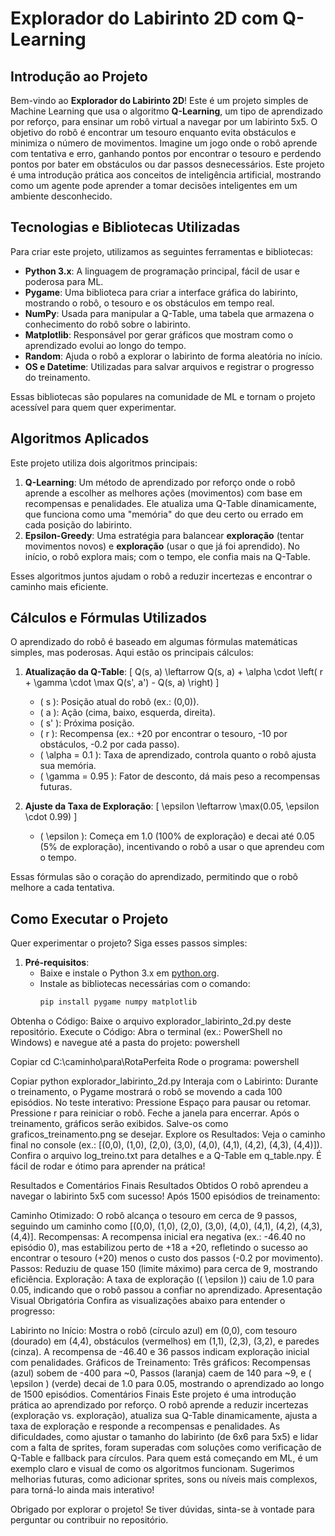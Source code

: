 # Explorador do Labirinto 2D com Q-Learning

## Introdução ao Projeto
Bem-vindo ao **Explorador do Labirinto 2D**! Este é um projeto simples de Machine Learning que usa o algoritmo **Q-Learning**, um tipo de aprendizado por reforço, para ensinar um robô virtual a navegar por um labirinto 5x5. O objetivo do robô é encontrar um tesouro enquanto evita obstáculos e minimiza o número de movimentos. Imagine um jogo onde o robô aprende com tentativa e erro, ganhando pontos por encontrar o tesouro e perdendo pontos por bater em obstáculos ou dar passos desnecessários. Este projeto é uma introdução prática aos conceitos de inteligência artificial, mostrando como um agente pode aprender a tomar decisões inteligentes em um ambiente desconhecido.

## Tecnologias e Bibliotecas Utilizadas
Para criar este projeto, utilizamos as seguintes ferramentas e bibliotecas:
- **Python 3.x**: A linguagem de programação principal, fácil de usar e poderosa para ML.
- **Pygame**: Uma biblioteca para criar a interface gráfica do labirinto, mostrando o robô, o tesouro e os obstáculos em tempo real.
- **NumPy**: Usada para manipular a Q-Table, uma tabela que armazena o conhecimento do robô sobre o labirinto.
- **Matplotlib**: Responsável por gerar gráficos que mostram como o aprendizado evolui ao longo do tempo.
- **Random**: Ajuda o robô a explorar o labirinto de forma aleatória no início.
- **OS e Datetime**: Utilizadas para salvar arquivos e registrar o progresso do treinamento.

Essas bibliotecas são populares na comunidade de ML e tornam o projeto acessível para quem quer experimentar.

## Algoritmos Aplicados
Este projeto utiliza dois algoritmos principais:
1. **Q-Learning**: Um método de aprendizado por reforço onde o robô aprende a escolher as melhores ações (movimentos) com base em recompensas e penalidades. Ele atualiza uma Q-Table dinamicamente, que funciona como uma "memória" do que deu certo ou errado em cada posição do labirinto.
2. **Epsilon-Greedy**: Uma estratégia para balancear **exploração** (tentar movimentos novos) e **exploração** (usar o que já foi aprendido). No início, o robô explora mais; com o tempo, ele confia mais na Q-Table.

Esses algoritmos juntos ajudam o robô a reduzir incertezas e encontrar o caminho mais eficiente.

## Cálculos e Fórmulas Utilizados
O aprendizado do robô é baseado em algumas fórmulas matemáticas simples, mas poderosas. Aqui estão os principais cálculos:
1. **Atualização da Q-Table**:
   \[
   Q(s, a) \leftarrow Q(s, a) + \alpha \cdot \left( r + \gamma \cdot \max Q(s', a') - Q(s, a) \right)
   \]
   - \( s \): Posição atual do robô (ex.: (0,0)).
   - \( a \): Ação (cima, baixo, esquerda, direita).
   - \( s' \): Próxima posição.
   - \( r \): Recompensa (ex.: +20 por encontrar o tesouro, -10 por obstáculos, -0.2 por cada passo).
   - \( \alpha = 0.1 \): Taxa de aprendizado, controla quanto o robô ajusta sua memória.
   - \( \gamma = 0.95 \): Fator de desconto, dá mais peso a recompensas futuras.

2. **Ajuste da Taxa de Exploração**:
   \[
   \epsilon \leftarrow \max(0.05, \epsilon \cdot 0.99)
   \]
   - \( \epsilon \): Começa em 1.0 (100% de exploração) e decai até 0.05 (5% de exploração), incentivando o robô a usar o que aprendeu com o tempo.

Essas fórmulas são o coração do aprendizado, permitindo que o robô melhore a cada tentativa.

## Como Executar o Projeto
Quer experimentar o projeto? Siga esses passos simples:
1. **Pré-requisitos**:
   - Baixe e instale o Python 3.x em [python.org](https://www.python.org/downloads/).
   - Instale as bibliotecas necessárias com o comando:
     ```bash
     pip install pygame numpy matplotlib
Obtenha o Código:
Baixe o arquivo explorador_labirinto_2d.py deste repositório.
Execute o Código:
Abra o terminal (ex.: PowerShell no Windows) e navegue até a pasta do projeto:
powershell

Copiar
cd C:\caminho\para\RotaPerfeita
Rode o programa:
powershell

Copiar
python explorador_labirinto_2d.py
Interaja com o Labirinto:
Durante o treinamento, o Pygame mostrará o robô se movendo a cada 100 episódios.
No teste interativo:
Pressione Espaço para pausar ou retomar.
Pressione r para reiniciar o robô.
Feche a janela para encerrar.
Após o treinamento, gráficos serão exibidos. Salve-os como graficos_treinamento.png se desejar.
Explore os Resultados:
Veja o caminho final no console (ex.: [(0,0), (1,0), (2,0), (3,0), (4,0), (4,1), (4,2), (4,3), (4,4)]).
Confira o arquivo log_treino.txt para detalhes e a Q-Table em q_table.npy.
É fácil de rodar e ótimo para aprender na prática!

Resultados e Comentários Finais
Resultados Obtidos
O robô aprendeu a navegar o labirinto 5x5 com sucesso! Após 1500 episódios de treinamento:

Caminho Otimizado: O robô alcança o tesouro em cerca de 9 passos, seguindo um caminho como [(0,0), (1,0), (2,0), (3,0), (4,0), (4,1), (4,2), (4,3), (4,4)].
Recompensas: A recompensa inicial era negativa (ex.: -46.40 no episódio 0), mas estabilizou perto de +18 a +20, refletindo o sucesso ao encontrar o tesouro (+20) menos o custo dos passos (-0.2 por movimento).
Passos: Reduziu de quase 150 (limite máximo) para cerca de 9, mostrando eficiência.
Exploração: A taxa de exploração (( \epsilon )) caiu de 1.0 para 0.05, indicando que o robô passou a confiar no aprendizado.
Apresentação Visual Obrigatória
Confira as visualizações abaixo para entender o progresso:

Labirinto no Início:
Mostra o robô (círculo azul) em (0,0), com tesouro (dourado) em (4,4), obstáculos (vermelhos) em (1,1), (2,3), (3,2), e paredes (cinza). A recompensa de -46.40 e 36 passos indicam exploração inicial com penalidades.
Gráficos de Treinamento:
Três gráficos: Recompensas (azul) sobem de -400 para ~0, Passos (laranja) caem de 140 para ~9, e ( \epsilon ) (verde) decai de 1.0 para 0.05, mostrando o aprendizado ao longo de 1500 episódios.
Comentários Finais
Este projeto é uma introdução prática ao aprendizado por reforço. O robô aprende a reduzir incertezas (exploração vs. exploração), atualiza sua Q-Table dinamicamente, ajusta a taxa de exploração e responde a recompensas e penalidades. As dificuldades, como ajustar o tamanho do labirinto (de 6x6 para 5x5) e lidar com a falta de sprites, foram superadas com soluções como verificação de Q-Table e fallback para círculos. Para quem está começando em ML, é um exemplo claro e visual de como os algoritmos funcionam. Sugerimos melhorias futuras, como adicionar sprites, sons ou níveis mais complexos, para torná-lo ainda mais interativo!

Obrigado por explorar o projeto! Se tiver dúvidas, sinta-se à vontade para perguntar ou contribuir no repositório.